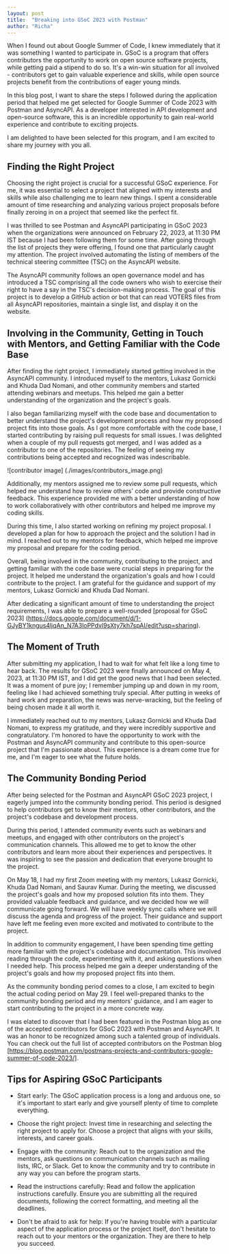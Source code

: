 ```yaml
---
layout: post
title:  "Breaking into GSoC 2023 with Postman"
author: "Richa"
---
```



When I found out about Google Summer of Code, I knew immediately that it was something I wanted to participate in. GSoC is a program that offers contributors the opportunity to work on open source software projects, while getting paid a stipend to do so. It's a win-win situation for all involved - contributors get to gain valuable experience and skills, while open source projects benefit from the contributions of eager young minds.

In this blog post, I want to share the steps I followed during the application period that helped me get selected for Google Summer of Code 2023 with Postman and AsyncAPI. As a developer interested in API development and open-source software, this is an incredible opportunity to gain real-world experience and contribute to exciting projects.

I am delighted to have been selected for this program, and I am excited to share my journey with you all.

## Finding the Right Project

Choosing the right project is crucial for a successful GSoC experience. For me, it was essential to select a project that aligned with my interests and skills while also challenging me to learn new things. I spent a considerable amount of time researching and analyzing various project proposals before finally zeroing in on a project that seemed like the perfect fit.

I was thrilled to see Postman and AsyncAPI participating in GSoC 2023 when the organizations were announced on February 22, 2023, at 11:30 PM IST because I had been following them for some time. After going through the list of projects they were offering, I found one that particularly caught my attention. The project involved automating the listing of members of the technical steering committee (TSC) on the AsyncAPI website.

The AsyncAPI community follows an open governance model and has introduced a TSC comprising all the code owners who wish to exercise their right to have a say in the TSC's decision-making process. The goal of this project is to develop a GitHub action or bot that can read VOTERS files from all AsyncAPI repositories, maintain a single list, and display it on the website.


## Involving in the Community, Getting in Touch with Mentors, and Getting Familiar with the Code Base

After finding the right project, I immediately started getting involved in the AsyncAPI community. I introduced myself to the mentors, Lukasz Gornicki and Khuda Dad Nomani, and other community members and started attending webinars and meetups. This helped me gain a better understanding of the organization and the project's goals.

I also began familiarizing myself with the code base and documentation to better understand the project's development process and how my proposed project fits into those goals. As I got more comfortable with the code base, I started contributing by raising pull requests for small issues. I was delighted when a couple of my pull requests got merged, and I was added as a contributor to one of the repositories. The feeling of seeing my contributions being accepted and recognized was indescribable.

![contributor image] (./images/contributors_image.png)

Additionally, my mentors assigned me to review some pull requests, which helped me understand how to review others' code and provide constructive feedback. This experience provided me with a better understanding of how to work collaboratively with other contributors and helped me improve my coding skills.

During this time, I also started working on refining my project proposal. I developed a plan for how to approach the project and the solution I had in mind. I reached out to my mentors for feedback, which helped me improve my proposal and prepare for the coding period.

Overall, being involved in the community, contributing to the project, and getting familiar with the code base were crucial steps in preparing for the project. It helped me understand the organization's goals and how I could contribute to the project. I am grateful for the guidance and support of my mentors, Lukasz Gornicki and Khuda Dad Nomani.

After dedicating a significant amount of time to understanding the project requirements, I was able to prepare a well-rounded [proposal for GSoC 2023] (https://docs.google.com/document/d/1-GJyBY1kngus4ljqAn_N7A3loPPdvl9sXty7kh7spAI/edit?usp=sharing).

## The Moment of Truth

After submitting my application, I had to wait for what felt like a long time to hear back. The results for GSoC 2023 were finally announced on May 4, 2023, at 11:30 PM IST, and I did get the good news that I had been selected. It was a moment of pure joy; I remember jumping up and down in my room, feeling like I had achieved something truly special. After putting in weeks of hard work and preparation, the news was nerve-wracking, but the feeling of being chosen made it all worth it.

I immediately reached out to my mentors, Lukasz Gornicki and Khuda Dad Nomani, to express my gratitude, and they were incredibly supportive and congratulatory. I'm honored to have the opportunity to work with the Postman and AsyncAPI community and contribute to this open-source project that I'm passionate about. This experience is a dream come true for me, and I'm eager to see what the future holds.

## The Community Bonding Period

After being selected for the Postman and AsyncAPI GSoC 2023 project, I eagerly jumped into the community bonding period. This period is designed to help contributors get to know their mentors, other contributors, and the project's codebase and development process.

During this period, I attended community events such as webinars and meetups, and engaged with other contributors on the project's communication channels. This allowed me to get to know the other contributors and learn more about their experiences and perspectives. It was inspiring to see the passion and dedication that everyone brought to the project.

On May 18, I had my first Zoom meeting with my mentors, Lukasz Gornicki, Khuda Dad Nomani, and Saurav Kumar. During the meeting, we discussed the project's goals and how my proposed solution fits into them. They provided valuable feedback and guidance, and we decided how we will communicate going forward. We will have weekly sync calls where we will discuss the agenda and progress of the project. Their guidance and support have left me feeling even more excited and motivated to contribute to the project.

In addition to community engagement, I have been spending time getting more familiar with the project's codebase and documentation. This involved reading through the code, experimenting with it, and asking questions when I needed help. This process helped me gain a deeper understanding of the project's goals and how my proposed project fits into them.

As the community bonding period comes to a close, I am excited to begin the actual coding period on May 29. I feel well-prepared thanks to the community bonding period and my mentors' guidance, and I am eager to start contributing to the project in a more concrete way.

I was elated to discover that I had been featured in the Postman blog as one of the accepted contributors for GSoC 2023 with Postman and AsyncAPI. It was an honor to be recognized among such a talented group of individuals. You can check out the full list of accepted contributors on the Postman blog [https://blog.postman.com/postmans-projects-and-contributors-google-summer-of-code-2023/].


## Tips for Aspiring GSoC Participants

- Start early: The GSoC application process is a long and arduous one, so it's important to start early and give yourself plenty of time to complete everything.

- Choose the right project: Invest time in researching and selecting the right project to apply for. Choose a project that aligns with your skills, interests,  and career goals.

- Engage with the community: Reach out to the organization and the mentors, ask questions on communication channels such as mailing lists, IRC, or Slack. Get to know the community and try to contribute in any way you can before the program starts.

- Read the instructions carefully: Read and follow the application instructions carefully. Ensure you are submitting all the required documents, following the correct formatting, and meeting all the deadlines.

- Don't be afraid to ask for help: If you're having trouble with a particular aspect of the application process or the project itself, don't hesitate to reach out to your mentors or the organization. They are there to help you succeed.